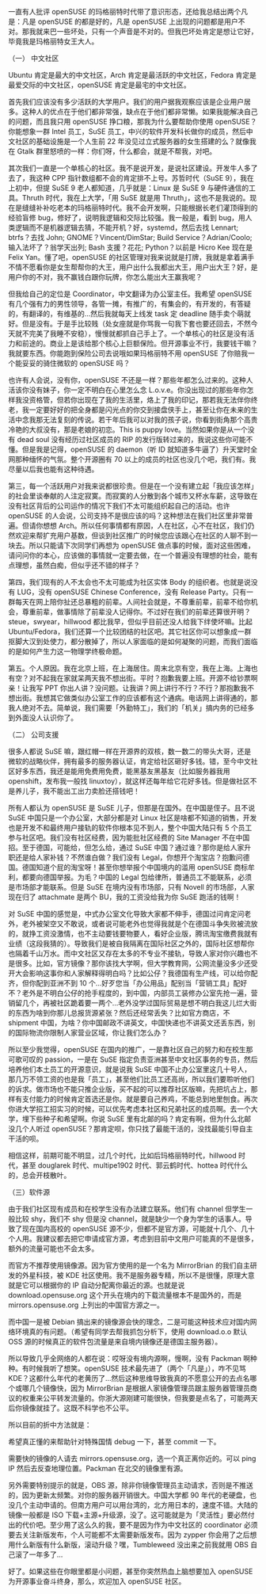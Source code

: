 一直有人批评 openSUSE 的玛格丽特时代带了意识形态，还给我总结出两个凡是：凡是 openSUSE 的都是好的，凡是 openSUSE 上出现的问题都是用户不对。那我就来巴一些坏处，只有一个声音是不对的。但我巴坏处肯定是想让它好，毕竟我是玛格丽特女王大人。

（一） 中文社区

Ubuntu 肯定是最大的中文社区，Arch 肯定是最活跃的中文社区，Fedora 肯定是最爱交际的中文社区，openSUSE 肯定是最宅的中文社区。

首先我们应该没有多少活跃的大学用户。我们的用户据我观察应该是企业用户居多。这种人的优点在于他们都非常强，缺点在于他们都非常懒。如果我能解决自己的问题，而且我只用 openSUSE 挣口粮，那我为什么要帮助你使用 openSUSE？你能想象一群 Intel 员工，SuSE 员工，中兴的软件开发科长做你的成员，然后中文社区的基础设施是一个人生前 22 年没见过立式服务器的女生搭建的么？就像我在 Gtalk 群里怒喷的一样：你们呀，什么都会，就是不帮我，对吧。

其次我们一直是一个单核心的社区。我不是说开发，是说社区建设。开发牛人多了去了，我这种 CPP 指针数组都不会的肯定排不上号。苏哲时代（SuSE 9），我在上初中，但提 SuSE 9 老人都知道，几乎就是：Linux 是 SuSE 9 与硬件通信的工具。Thruth 时代，我在上大学，「用 SuSE 就是用 Thruth」，这也不是我说的。现在是缝缝补补吃老本的玛格丽特时代。我不会开发啊，只能根据长老们灌顶得到的经验盲修 bug，修好了，说明我逻辑和交际比较强。我一般是，看到 bug，用人类逻辑而不是机器逻辑去猜，不能开机？好，systemd，然后去找 Lennart; btrfs？去找 John; GNOME？Vincent/DimStar; Build Service？Adrian/Coolo; 输入法坏了？翁学天出列; Bash 支援？花花; Python？以前是 Hicro Kee 现在是 Felix Yan。懂了吧，openSUSE 的社区管理对我来说就是打牌，我就是拿着满手不情不愿看你是女生帮帮你的大王，用户出什么我都出大王，用户出大王？好，是用户你的不对，我不赢钱白跟你玩牌，你怎么能出大王赢我呢？

但我给自己的定位是 Coordinator，中文翻译为办公室主任。我希望 openSUSE 有几个强有力的男性领导，各管一摊，有推广的，有集会的，有开发的，有答疑的，有翻译的，有维基的…然后我就每天上线发 task 定 deadline 随手卖个萌就好。但是没有。于是手比较贱（处女座就是你骂我一句我下套也要还回去，不然今天就不完美了我睡不安稳），慢慢就都抓自己手上了。一个单核心的社区是没有活力和前途的。商业上是该给那个核心上巨额保险。但开源事业不行，我要钱干嘛？我就要东西。你能跑到保险公司去说哦如果玛格丽特不用 openSUSE 了你赔我一个能妥妥的骑住微软的 openSUSE 吗？

也许有人会说，没有你，openSUSE 不还是一样？那些年都怎么过来的。这种人活该你没有妹子，你一定不明白在心里怎么念 L.o.v.e。你没出现过的那些年你怎样我没资格管，但若你出现在了我的生活里，烙上了我的印记，那若我无法伴你终老，我一定要好好的把全身都是闪光点的你交到接盘侠手上，甚至让你在未来的生活中念我那无法复刻的传说。若干年后我可以对我的孩子说，你看到街角那个高贵冷艳的大叔没有，那是老娘的初恋。This is puppy love。当然如果你是从一个没有 dead soul 没有经历过社区成员的 RIP 的发行版转过来的，我说这些你可能不懂。但是我是记得，openSUSE 的 daemon（听 ID 就知道多牛逼了）升天堂时全网那种缅怀的气氛。整个开源圈有 70 以上的成员的社区也没几个吧，我们有。我尽量以后我也能有这种待遇。

第三，每一个活跃用户对我来说都很珍贵。但是在一个没有建立起「我应该怎样」的社会里谈奉献的人注定寂寞。而寂寞的人分散到各个城市又杯水车薪，这导致在没有社区背后的公司运作的情况下我们不太可能组织起自己的活动。也许 openSUSE 的人会说，公司支持不是很应该的吗？这种想法在我们社区里非常普遍。但请你想想 Arch。所以任何事情都有原因，人在社区，心不在社区，我们仍然欢迎来帮扩充用户基数，但谈到社区推广的时候您应该跟心在社区的人聊不到一块去。所以只能请下次同学们再想为 openSUSE 做点事的时候，面对这些困难，请问问你的本心，应该做的事情就一定要去做，在一个普遍没有理想的社会，能有点理想，虽然白痴，但似乎还不错的样子？

第四，我们现有的人不太会也不太可能成为社区实体 Body 的组织者。也就是说没有 LUG，没有 openSUSE Chinese Conference，没有 Release Party。只有一群每天在网上陪你扯还总暴粗的前辈。人间社会就是，不尊重前辈，前辈不给你机会，尊重前辈，做事情除了前辈没人记得你。不过好在我们的前辈还算很开明？steue，swyear，hillwood 都比我早，但似乎目前还没人给我下绊使坏嘛。比起 Ubuntu/Fedora，我们还算一个比较团结的社区吧。其它社区你可以想象成一群抠脚大汉到处使力，都分散掉了，所以人家面临的是如何凝聚的问题，而我们面临的是如何产生力这一物理学终极命题。

第五。个人原因。我在北京上班，在上海居住。周末北京有空，我在上海。上海也有空？对不起我在家就呆两天我不想出街。平时？抱歉我要上班。开源不给钞票啊亲！让我写 PPT 你出人讲？没问题。让我讲？网上讲行不行？不行？那抱歉我不想出街。我想其它做类似办公室工作的应该都有这个通病。电话网上讲得通的，那我人绝对不去。简单说，我们需要「外勤特工」，我们的「机关」搞内务的已经多到外面没人认识你了。

（二） 公司支援

很多人都说 SuSE 嘛，跟红帽一样在开源界的双核，数一数二的带头大哥，还是微软的战略伙伴，拥有最多的服务器认证，肯定给社区砸好多钱。错，至今中文社区好多东西，我还是能用免费用免费，能黑基友黑基友（比如服务器我用 openshift，发布我一般找 linuxtoy），就这样还每年给它花好多钱。但是做社区不是养儿子，我不能出工出力卖脸还搭钱吧！

所有人都认为 openSUSE 是 SuSE 儿子，但那是在国外。在中国是侄子。且不说 SuSE 中国只是一个办公室，大部分都是对 Linux 社区是啥都不知道的销售，开发也是开发不和最终用户接轨的软件你根本见不到人，整个中国大陆只有 5 个员工参与社区吧。我们没有社区经费，因为能批社区经费的 Site Manager 不在中国招。至于德国，可能给，但怎么给，通过 SuSE 中国？通过谁？那你是给人家升职还是给人家补钱？不然谁白做？我们没有 Legal，你想开个淘宝店？抱歉问德国。德国知道个屁的淘宝呀！甚至你想举报个中国境内的滥用 openSUSE 商标牟利，都要向德国举报。为毛？中国的 Legal 包给律所，普通员工不能联系，必须是市场部才能联系。但是 SuSE 在境内没有市场部，只有 Novell 的市场部，人家现在归了 attachmate 是两个 BU，我的工资没给我为你 SuSE 跑活的钱啊！

对 SuSE 中国的感觉是，中式办公室文化导致大家都不伸手，德国过问肯定问老外，老外被架空又不敢说，或者说可能老外也觉得我就是个在德国斗争失败被流放的，就挣工资没激情，也不主动要钱要物要人，看好企业版，腾讯淘宝缴费我就有业绩（这段我猜的）。导致我们是被自我隔离在国际社区之外的，国际社区想帮你也隔着千山万水。而中文社区又存在太多的不专业不接轨，导致人家对你兴趣也不是很多。比如，官方镜像？那你该找大学啊，但大学教育网，公网流量没多少还受开大会影响这事你和人家解释得明白吗？比如公仔？我德国有生产线，可以给你配齐，但你配到亚洲不到 10 个…好歹您当「办公用品」配别当「营销工具」配好不？老外是不明白公仔的抢手程度的，到中国，内部员工装修办公室先抢一遍，营销留几个，再被社区跪着要一两个…老外没学过国际贸易是想不明白我这儿烂大街的东西为啥到你那儿总报货源紧张？然后还经常丢失？比如官方商店，不 shipment 中国，为啥？你中国邮政不讲英文，中国快递也不讲英文还丢东西，别的国际物流你限制人家营业区域，你让我们怎么办？

所以至少我觉得，openSUSE 在国内的推广，一是靠社区自己的努力和在校生那可歌可叹的 passion，一是在 SuSE 指定负责亚洲甚至中文社区事务的专员，然后培养他们本土员工的开源意识，就是说我 SuSE 中国不止办公室里这几十号人，那几万不领工资的也是我「员工」，甚至他们比员工还高尚，所以我们要聆听他们的诉求。做市场也不能只推企业版，买不起的可以推荐社区版嘛，先把坑占上，那样有支付能力的时候肯定首选还是你。就是要自己养鸡，不能总到地里刨食。再次你进大学招工招实习的时候，可以优先考虑本社区和兄弟社区的成员啊。去一个大学，埋下些种子和希望啊。你说 SuSE 里有北邮的吗？肯定有啊，但为什么北邮没几个人听过 openSUSE？那肯定呗，你只找了最能干活的，没找最能引导自主干活的呗。

相信这样，前期可能不明显，过几个时代，比如后玛格丽特时代，hillwood 时代，甚至 douglarek 时代、multipe1902 时代、郭云鹤时代、hottea 时代什么的，总会开枝散叶。

（三）软件源

由于我们社区现有成员和在校学生没有办法建立联系。他们有 channel 但学生一般比较 shy，我们不 shy 但是没 channel，就是缺少一个身为学生的话事人。导致了现在国内高校的 openSUSE 源不少，但都不是官方源，可能就十几个、几十个人用。我建议都去把它申请成官方源，考虑到目前中文用户可能真的不是很多，额外的流量可能也不会太多。

而官方不推荐使用镜像源。因为官方使用的是一个名为 MirrorBrian 的我们自主研发的外星科技，被 KDE 社区使用。我不是服务器专精，所以不是很懂，原理大意就是它可以根据你的 IP 自动分配离你最近的源。也就是说 download.opensuse.org 这个开头在境内的下载流量根本不是国外的，而是 mirrors.opensuse.org 上列出的中国官方源之一。

而中国一是被 Debian 搞出来的镜像源会快的理念，二是可能这种技术应对国内网络环境真的有问题。（希望有同学去帮我抓包分析下，使用 download.o.o 默认 OSS 源的时候真正的软件包流量是来自境内镜像还是德国主服务器）。

所以导致几乎全网络的人都在说：哎呀没有境内源啊，慢啊，没有 Packman 啊种种。有时候我听了想笑。openSUSE 技术最先进了（两个「凡是」），咋不见骂 KDE？这都什么年代的老黄历了…然后这种思维导致我真的不愿意公开的去点名哪个或哪几个镜像快，因为 MirrorBrian 是根据人家镜像管理员跟主服务器管理员商议的权重来公平转发流量的。你浙大源刚建可能很快，但我要是点名了，可能两天后你镜像就挂了。这既不科学也不公平。

所以目前的折中方法就是：

希望真正懂的来帮助针对特殊国情 debug 一下，甚至 commit 一下。

需要快的镜像的人请去 mirrors.opensuse.org，选一个真正离你近的。可以 ping IP 然后去反查地理位置。Packman 在北交的镜像里有源。

另外需要特别提示的就是，OBS 源，除非你镜像管理员主动请求，否则是不推送的，因为更新太频繁。对你的服务器开销很大。中国大学都 90 年代的老硬盘，也没几个主动申请的。但南方用户可以用台湾的，北方用日本的，速度不错。大陆的镜像一般都是 ISO 下载+主源+升级源，没了。这可能就是为「灵活性」要必然付出的代价吧。至少用了这么久的我，要不是因为作为中文社区的 coordinator 必须要去关注新版发布，个人可能都不太需要新版发布。因为 zypper 你会用了之后想用什么新版有什么新版，滚动升级？嘿，Tumbleweed 没出来之前我就用 OBS 自己滚了一年多了…

好了。如果这些在你眼里都是小问题，甚至你突然热血上脑想要加入 openSUSE 为开源事业奋斗终身，那么，欢迎加入 openSUSE 社区。
